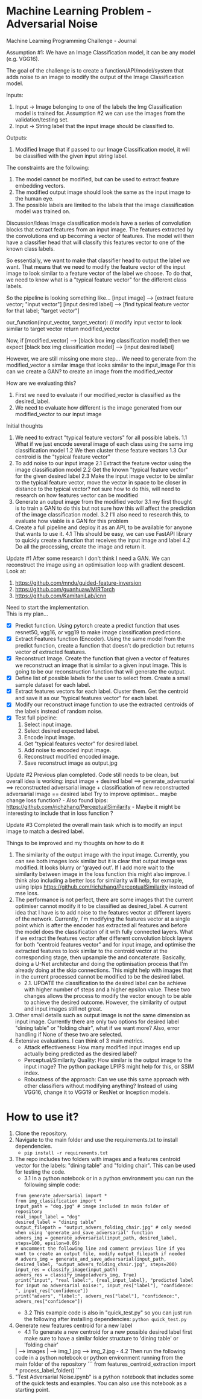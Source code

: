 # Machine Learning Problem - Adversarial Noise
Machine Learning Programming Challenge - Journal

Assumption #1: We have an Image Classification model, it can be any model (e.g. VGG16). 

The goal of the challenge is to create a function/API/model/system that adds noise to an image to modify the output of the Image Classification model. 

Inputs:
1. Input -> Image belonging to one of the labels the Img Classification model is trained for. Assumption #2 we can use the images from the validation/testing set.
2. Input -> String label that the input image should be classified to. 

Outputs:
1. Modified Image that if passed to our Image Classification model, it will be classified with the given input string label.

The constraints are the following:
1. The model cannot be modified, but can be used to extract feature embedding vectors.
2. The modified output image should look the same as the input image to the human eye.
3. The possible labels are limited to the labels that the image classification model was trained on.

Discussion/Ideas
Image classification models have a series of convolution blocks that extract features from an input image.
The features extracted by the convolutions end up becoming a vector of features.
The model will then have a classifier head that will classify this features vector to one of the known class labels.

So essentially, we want to make that classifier head to output the label we want. 
That means that we need to modify the feature vector of the input image to look similar to a feature vector of the label we choose.
To do that, we need to know what is a "typical feature vector" for the different class labels.

So the pipeline is looking something like...
[input image] --> [extract feature vector; "input vector"] 
[input desired label] --> [find typical feature vector for that label; "target vector"]

our_function(input_vector, target_vector):
    // modify input vector to look similar to target vector
    return modified_vector

Now, if [modified_vector] --> [black box img classification model] then we expect [black box img classification model] --> [input desired label]

However, we are still missing one more step...
We need to generate from the modified_vector a similar image that looks similar to the input_image
For this can we create a GAN? to create an image from the modified_vector

How are we evaluating this?
1. First we need to evaluate if our modified_vector is classified as the desired_label.
2. We need to evaluate how different is the image generated from our modified_vector to our input image


Initial thoughts
1. We need to extract "typical feature vectors" for all possible labels.
    1.1 What if we just encode several image of each class using the same img classification model
    1.2 We then cluster these feature vectors
    1.3 Our centroid is the "typical feature vector"
2. To add noise to our input image
    2.1 Extract the feature vector using the image classification model
    2.2 Get the known "typical feature vector" for the given desired label
    2.3 Make the input image vector to be similar to the typical feature vector,
            move the vector in space to be closer in distance to the typical vector?
            not sure how to do this, will need to research on how features vector can be modified
3. Generate an output image from the modified vector
    3.1 my first thought is to train a GAN to do this but not sure how this will affect the prediction of the image classification model.
    3.2 I'll also need to research this, to evaluate how viable is a GAN for this problem
4. Create a full pipeline and deploy it as an API, to be available for anyone that wants to use it.
    4.1 This should be easy, we can use FastAPI library to quickly create a function that receives the input image and label
    4.2 Do all the processing, create the image and return it.


Update #1
After some research I don't think I need a GAN. We can reconstruct the image using an optimisation loop with gradient descent.
Look at: 
1. https://github.com/mndu/guided-feature-inversion
2. https://github.com/guanhuaw/MIRTorch
3. https://github.com/KamitaniLab/icnn 

Need to start the implementation. <br>
This is my plan...<br>
- [X] Predict function. Using pytorch create a predict function that uses resnet50, vgg16, or vgg19 to make image classification predictions.
- [X] Extract Features function (Encoder). Using the same model from the predict function, create a function that doesn't do prediction but returns vector of extracted features.
- [X] Reconstruct Image. Create the function that given a vector of features we reconstruct an image that is similar to a given input image. This is going to be our reconstruction function that will generate the output.
- [X] Define list of possible labels for the user to select from. Create a small sample dataset for each label. 
- [X] Extract features vectors for each label. Cluster them. Get the centroid and save it as our "typical features vector" for each label.
- [X] Modify our reconstruct image function to use the extracted centroids of the labels instead of random noise. 
- [X] Test full pipeline:
    1. Select input image.
    2. Select desired expected label.
    3. Encode input image.
    4. Get "typical features vector" for desired label.
    5. Add noise to encoded input image.
    6. Reconstruct modified encoded image.
    7. Save reconstruct image as output.jpg

Update #2
Previous plan completed. 
Code still needs to be clean, but overall idea is working: input image + desired label ==> generate_adversarial ==> reconstructed adversarial image + classification of new reconstructed adversarial image == desired label
Try to improve optimiser... maybe change loss function? 
    - Also found lpips: https://github.com/richzhang/PerceptualSimilarity
    - Maybe it might be interesting to include that in loss function ?

Update #3
Completed the overall main task which is to modify an input image to match a desired label.

Things to be improved and my thoughts on how to do it
1. The similarity of the output image with the input image. Currently, you can see both images look similar but it is clear that output image was modified. It looks blurry or 'grayed out'. If I add more wait to the similarity between image in the loss function this might also improve. I think also including a better loss for similarity will help, for exmaple, using lpips https://github.com/richzhang/PerceptualSimilarity instead of mse loss.
2. The performance is not perfect, there are some images that the current optimiser cannot modify it to be classified as desired_label. A current idea that I have is to add noise to the features vector at different layers of the network. Currently, I'm modifying the features vector at a single point which is after the encoder has extracted all features and before the model does the classification of it with fully connected layers. What if we extract the features vector after different convolution block layers for both "centroid features vector" and for input image, and optimise the extracted features to look similar to the centroid vector at the corresponding stage, then upsample the and concatenate. Basically, doing a U-Net architectur and doing the optimisation process that I'm already doing at the skip connections. This might help with images that in the current processed cannot be modified to be the desired label.
    - 2.1. UPDATE the classification to the desired label can be achieve with higher number of steps and a higher epsilon value. These two changes allows the process to modify the vector enough to be able to achieve the desired outcome. However, the similarity of output and input images still not great. 
3. Other small details such as output image is not the same dimension as input image. Currently there are only two options for desired label "dining table" or "folding chair", what if we want more? Also, error handling if None of these two are selected.
4. Extensive evaluations. I can think of 3 main metrics.
    - Attack effectiveness: How many modified input images end up actually being predicted as the desired label?
    - Perceptual/Similarity Quality: How similar is the output image to the input image? The python package LPIPS might help for this, or SSIM index.
    - Robustness of the approach: Can we use this same approach with other classifiers without modifying anything? Instead of using VGG16, change it to VGG19 or ResNet or Inception models.

# How to use it?
1. Clone the repository.
2. Navigate to the main folder and use the requirements.txt to install dependencies.
    - ```pip install -r requirements.txt```
3. The repo includes two folders with images and a features centroid vector for the labels: "dining table" and "folding chair". This can be used for testing the code.
    - 3.1 In a python notebook or in a python environment you can run the following simple code:
    ```
    from generate_adversarial import *
    from img_classification import *
    input_path = "dog.jpg" # image included in main folder of repository
    real_input_label = "dog"
    desired_label = "dining table"
    output_filepath = "output_advers_folding_chair.jpg" # only needed when using 'generate_and_save_adversarial' function
    advers_img = generate_adversarial(input_path, desired_label, steps=100, epsilon=0.05)
    # uncomment the following line and comment previous line if you want to create an output file, modify output_filepath if needed
    # advers_img = generate_and_save_adversarial(input_path, desired_label, "output_advers_folding_chair.jpg", steps=200)
    input_res = classify_image(input_path)
    advers_res = classify_image(advers_img, True)
    print("input", "real label:", {real_input_label}, "predicted label for input no adversarial noise:", input_res["label"], "confidence: ", input_res["confidence"])
    print("advers", "label:", advers_res["label"], "confidence:", advers_res["confidence"])
    ```
    - 3.2 This example code is also in "quick_test.py" so you can just run the following after installing dependencies:
    ```python quick_test.py```
4. Generate new features centroid for a new label
    - 4.1 To generate a new centroid for a new possible desired label first make sure to have a similar folder structure to 'dining table' or 'folding chair'
    <label class>
    |
    --> images
        |
        --> img_1.jpg
        --> img_2.jpg
    - 4.2 Then run the following code in a python notebook or python environment running from the main folder of the repository
    ```
    from features_centroid_extraction import *
    process_label_folder(<replaces this with new label class string>)
    ```
5. "Test Adversarial Noise.ipynb" is a python notebook that includes some of the quick tests and examples. You can also use this notebook as a starting point.
